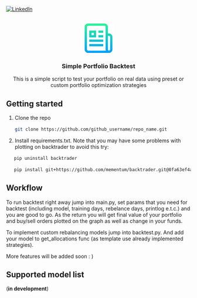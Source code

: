 [![LinkedIn][linkedin-shield]][linkedin-url]


<!-- PROJECT LOGO -->
<br />
<div align="center">
  <a href="https://github.com/morozkovda/Simple_Portfolio_Optimization_Backtest">
    <img src="images/logo.png" alt="Logo" width="80" height="80">
  </a>


<h3 align="center">Simple Portfolio Backtest</h3>

  <p align="center">
   <p align="center">
This is a simple script to test your portfolio on real data using preset or custom portfolio optimization strategies

</div>

## Getting started
1. Clone the repo
   ```sh
   git clone https://github.com/github_username/repo_name.git
   ```
2. Install requirements.txt. Note that you may have some problems with plotting on backtrader to avoid this try: 
```sh
   pip uninstall backtrader
```
```sh
   pip install git+https://github.com/mementum/backtrader.git@0fa63ef4a35dc53cc7320813f8b15480c8f85517#egg=backtrader
  ```

## Workflow
To run backtest right away jump into main.py, set params that you need for backtest (including model, training days, rebelance days, printlog e.t.c.)
and you are good to go. As the return you will get final value of your portfolio and buy/sell orders plotted on the graph as well as change in your funds. 

To implement custom rebalancing models jump into backtest.py. And add your model to get_allocations func (as template use already implemented strategies).

More features will be added soon : )

## Supported model list
(**in development**)

[linkedin-shield]: https://img.shields.io/badge/-LinkedIn-black.svg?style=for-the-badge&logo=linkedin&colorB=555
[linkedin-url]: https://www.linkedin.com/in/daniil-morozkov/





